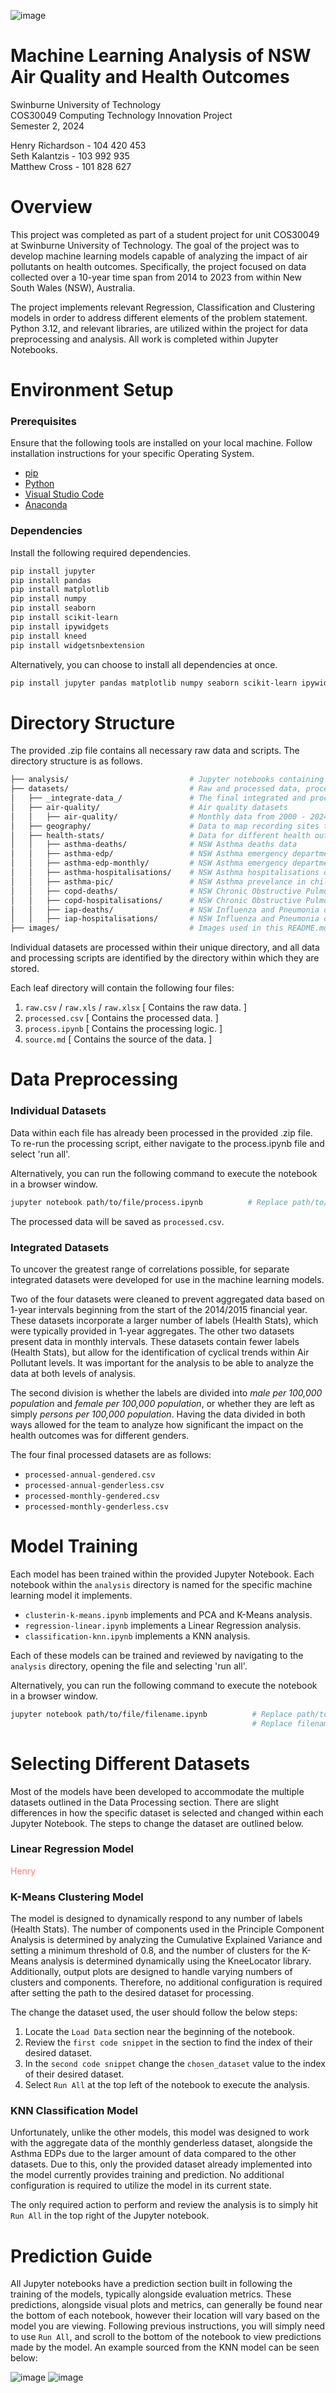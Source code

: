 ![image](./images/logo-anit-pesto-party.png "Anti Pesto Party")

# Machine Learning Analysis of NSW Air Quality and Health Outcomes

Swinburne University of Technology\
COS30049 Computing Technology Innovation Project\
Semester 2, 2024

Henry Richardson - 104 420 453\
Seth Kalantzis - 103 992 935\
Matthew Cross - 101 828 627

# Overview

This project was completed as part of a student project for unit COS30049 at Swinburne University of Technology. The goal of the project was to develop machine learning models capable of analyzing the impact of air pollutants on health outcomes. Specifically, the project focused on data collected over a 10-year time span from 2014 to 2023 from within New South Wales (NSW), Australia.

The project implements relevant Regression, Classification and Clustering models in order to address different elements of the problem statement. Python 3.12, and relevant libraries, are utilized within the project for data preprocessing and analysis. All work is completed within Jupyter Notebooks.

# Environment Setup

### Prerequisites

Ensure that the following tools are installed on your local machine. Follow installation instructions for your specific Operating System.

- [pip](https://pip.pypa.io/en/stable/installation/)
- [Python](https://www.python.org/downloads/)
- [Visual Studio Code](https://code.visualstudio.com/)
- [Anaconda](https://docs.anaconda.com/anaconda/install/windows/)

### Dependencies

Install the following required dependencies.

```bash
pip install jupyter
pip install pandas
pip install matplotlib
pip install numpy
pip install seaborn
pip install scikit-learn
pip install ipywidgets
pip install kneed
pip install widgetsnbextension
```

Alternatively, you can choose to install all dependencies at once.
```bash
pip install jupyter pandas matplotlib numpy seaborn scikit-learn ipywidgets kneed widgetsnbextension
```

# Directory Structure
The provided .zip file contains all necessary raw data and scripts. The directory structure is as follows.

```bash
├── analysis/                           # Jupyter notebooks containing models and results
├── datasets/                           # Raw and processed data, processing scripts, and source information
│   ├── _integrate-data_/               # The final integrated and processed datasets
│   ├── air-quality/                    # Air quality datasets
│   │   ├── air-quality/                # Monthly data from 2000 - 2024 in 4 year intervals
│   ├── geography/                      # Data to map recording sites to local health districts
│   ├── health-stats/                   # Data for different health outcomes
│   │   ├── asthma-deaths/              # NSW Asthma deaths data
│   │   ├── asthma-edp/                 # NSW Asthma emergency department presentation data
│   │   ├── asthma-edp-monthly/         # NSW Asthma emergency department presentation data (monthly intervals)
│   │   ├── asthma-hospitalisations/    # NSW Asthma hospitalisations data
│   │   ├── asthma-pic/                 # NSW Asthma prevelance in children data
│   │   ├── copd-deaths/                # NSW Chronic Obstructive Pulmonary Disease deaths data
│   │   ├── copd-hospitalisations/      # NSW Chronic Obstructive Pulmonary Disease deaths data
│   │   ├── iap-deaths/                 # NSW Influenza and Pneumonia deaths data
│   │   ├── iap-hospitalisations/       # NSW Influenza and Pneumonia deaths data
├── images/                             # Images used in this README.md file
```

Individual datasets are processed within their unique directory, and all data and processing scripts are identified by the directory within which they are stored.

Each leaf directory will contain the following four files:

1. `raw.csv` / `raw.xls` / `raw.xlsx` [ Contains the raw data. ]
2. `processed.csv` [ Contains the processed data. ]
3. `process.ipynb` [ Contains the processing logic. ]
4. `source.md` [ Contains the source of the data. ]


# Data Preprocessing

### Individual Datasets

Data within each file has already been processed in the provided .zip file. To re-run the processing script, either navigate to the process.ipynb file and select 'run all'.

Alternatively, you can run the following command to execute the notebook in a browser window.

```bash
jupyter notebook path/to/file/process.ipynb          # Replace path/to/file with local path.
```
The processed data will be saved as `processed.csv`.

### Integrated Datasets

To uncover the greatest range of correlations possible, for separate integrated datasets were developed for use in the machine learning models.

Two of the four datasets were cleaned to prevent aggregated data based on 1-year intervals beginning from the start of the 2014/2015 financial year. These datasets incorporate a larger number of labels (Health Stats), which were typically provided in 1-year aggregates. The other two datasets present data in monthly intervals. These datasets contain fewer labels (Health Stats), but allow for the identification of cyclical trends within Air Pollutant levels. It was important for the analysis to be able to analyze the data at both levels of analysis.

The second division is whether the labels are divided into *male per 100,000 population* and *female per 100,000 population*, or whether they are left as simply *persons per 100,000 population*. Having the data divided in both ways allowed for the team to analyze how significant the impact on the health outcomes was for different genders.

The four final processed datasets are as follows:

- `processed-annual-gendered.csv`
- `processed-annual-genderless.csv`
- `processed-monthly-gendered.csv`
- `processed-monthly-genderless.csv`


# Model Training

Each model has been trained within the provided Jupyter Notebook. Each notebook within the `analysis` directory is named for the specific machine learning model it implements.

- `clusterin-k-means.ipynb` implements and PCA and K-Means analysis.
- `regression-linear.ipynb` implements a Linear Regression analysis.
- `classification-knn.ipynb` implements a KNN analysis.

Each of these models can be trained and reviewed by navigating to the `analysis` directory, opening the file and selecting 'run all'. 

Alternatively, you can run the following command to execute the notebook in a browser window.

```bash
jupyter notebook path/to/file/filename.ipynb          # Replace path/to/file with local path.
                                                      # Replace filename with the name of the file. 
```

# Selecting Different Datasets

Most of the models have been developed to accommodate the multiple datasets outlined in the Data Processing section. There are slight differences in how the specific dataset is selected and changed within each Jupyter Notebook. The steps to change the dataset are outlined below.

### Linear Regression Model

<p style='color: salmon'>Henry</p>

### K-Means Clustering Model

The model is designed to dynamically respond to any number of labels (Health Stats). The number of components used in the Principle Component Analysis is determined by analyzing the Cumulative Explained Variance and setting a minimum threshold of 0.8, and the number of clusters for the K-Means analysis is determined dynamically using the KneeLocator library. Additionally, output plots are designed to handle varying numbers of clusters and components. Therefore, no additional configuration is required after setting the path to the desired dataset for processing.

The change the dataset used, the user should follow the below steps:

1. Locate the `Load Data` section near the beginning of the notebook.
2. Review the `first code snippet` in the section to find the index of their desired dataset.
3. In the `second code snippet` change the `chosen_dataset` value to the index of their desired dataset.
4. Select `Run All` at the top left of the notebook to execute the analysis.

### KNN Classification Model

Unfortunately, unlike the other models, this model was designed to work with the aggregate data of the monthly genderless dataset, alongside the Asthma EDPs due to the larger amount of data compared to the other datasets. Due to this, only the provided dataset already implemented into the model currently provides training and prediction. No additional configuration is required to utilize the model in its current state.

The only required action to perform and review the analysis is to simply hit `Run All` in the top right of the Jupyter notebook.


# Prediction Guide

All Jupyter notebooks have a prediction section built in following the training of the models, typically alongside evaluation metrics. These predictions, alongside visual plots and metrics, can generally be found near the bottom of each notebook, however their location will vary based on the model you are viewing. Following previous instructions, you will simply need to use `Run All`, and scroll to the bottom of the notebook to view predictions made by the model. An example sourced from the KNN model can be seen below:

![image](https://github.com/user-attachments/assets/d95f4433-d123-423c-b10f-d6db53a99d56)
![image](https://github.com/user-attachments/assets/7d6f3311-e406-40ad-a9d1-7cb1f4262a7a)

